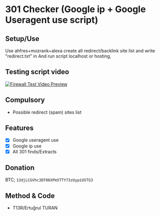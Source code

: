 301 Checker (Google ip + Google Useragent use script)
=========

<h2>Setup/Use</h2>

Use ahfres+mozrank+alexa create all redirect/backlink site list and write "redirect.txt" in
And run script localhost or hosting,


Testing script video
---
[![Firewall Test Video Preview](https://1.bp.blogspot.com/-f_cC7-zXtPY/XoquA1u0HcI/AAAAAAAABCE/TQZYsYIVIUcvowgsywdhCZuRBxK_ypKjgCK4BGAsYHg/video-media-player-design_114579-839.jpg)](http://www.youtube.com/watch?v=)

Compulsory
---
* Possible redirect (spam) sites list

Features
---
- [x] Google useragent use
- [x] Google ip use
- [x] All 301 finds/Extracts

Donation
---
BTC; `13djLCGVhc3EF86XPm5TTY73zUypiUSTG3`

Method & Code
---
* T13R/Ertuğrul TURAN
